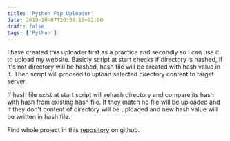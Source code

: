 ```yaml
---
title: 'Python Ftp Uploader'
date: 2019-10-07T20:38:15+02:00
draft: false
tags: ['Python']
---
```


I have created this uploader first as a practice and secondly so I can use it to
upload my website. Basicly script at start checks if directory is hashed, if
it's not directory will be hashed, hash file will be created with hash value in
it. Then script will proceed to upload selected directory content to target
server.

If hash file exist at start script will rehash directory and compare its hash
with hash from existing hash file. If they match no file will be uploaded and if
they don't content of directory will be uploaded and new hash value will be
written in hash file.

Find whole project in this
[repository](https://github.com/nenadfilipovic/python-ftp-uploader) on github.
